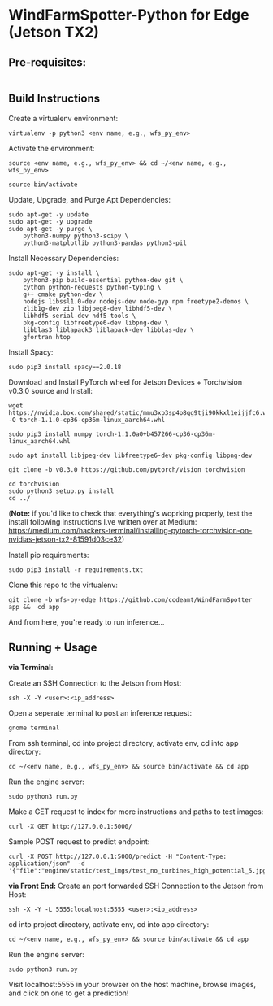 # WindFarmSpotter-Python for Edge (Jetson TX2)



## Pre-requisites: 

```

```



## Build Instructions 

Create a virtualenv environment:
```
virtualenv -p python3 <env name, e.g., wfs_py_env>
```

Activate the environment: 
```
source <env name, e.g., wfs_py_env> && cd ~/<env name, e.g., wfs_py_env>

source bin/activate
```

Update, Upgrade, and Purge Apt Dependencies: 
```
sudo apt-get -y update
sudo apt-get -y upgrade
sudo apt-get -y purge \
	python3-numpy python3-scipy \
	python3-matplotlib python3-pandas python3-pil
```

Install Necessary Dependencies: 
```
sudo apt-get -y install \
	python3-pip build-essential python-dev git \
	cython python-requests python-typing \
	g++ cmake python-dev \
	nodejs libssl1.0-dev nodejs-dev node-gyp npm freetype2-demos \
	zlib1g-dev zip libjpeg8-dev libhdf5-dev \
	libhdf5-serial-dev hdf5-tools \
	pkg-config libfreetype6-dev libpng-dev \
	libblas3 liblapack3 liblapack-dev libblas-dev \
	gfortran htop
```

Install Spacy:
```
sudo pip3 install spacy==2.0.18
```

Download and Install PyTorch wheel for Jetson  Devices + Torchvision v0.3.0 source and Install:
```
wget https://nvidia.box.com/shared/static/mmu3xb3sp4o8qg9tji90kkxl1eijjfc6.whl -O torch-1.1.0-cp36-cp36m-linux_aarch64.whl

sudo pip3 install numpy torch-1.1.0a0+b457266-cp36-cp36m-linux_aarch64.whl

sudo apt install libjpeg-dev libfreetype6-dev pkg-config libpng-dev

git clone -b v0.3.0 https://github.com/pytorch/vision torchvision

cd torchvision
sudo python3 setup.py install
cd ../
```

(**Note:** if you'd like to check that everything's woprking properly, test the install following instructions I.ve written over at Medium: https://medium.com/hackers-terminal/installing-pytorch-torchvision-on-nvidias-jetson-tx2-81591d03ce32)

Install pip requirements: 
```
sudo pip3 install -r requirements.txt
```

Clone this repo to the virtualenv:
```
git clone -b wfs-py-edge https://github.com/codeamt/WindFarmSpotter app &&  cd app
```

And from here, you're ready to run inference...



## Running + Usage

**via Terminal:**

Create an SSH Connection to the Jetson from Host:
```
ssh -X -Y <user>:<ip_address>
```

Open a seperate terminal to post an inference request:
```
gnome terminal
```

From ssh terminal, cd into project directory, activate env, cd into app directory:
```
cd ~/<env name, e.g., wfs_py_env> && source bin/activate && cd app 
```

Run the engine server:
```
sudo python3 run.py
```

Make a GET request to index for more instructions and paths to test images: 
```
curl -X GET http://127.0.0.1:5000/
```

Sample POST request to predict endpoint:
```
curl -X POST http://127.0.0.1:5000/predict -H "Content-Type: application/json"  -d '{"file":"engine/static/test_imgs/test_no_turbines_high_potential_5.jpg"}'
```


**via Front End:**
Create an port forwarded SSH Connection to the Jetson from Host:
```
ssh -X -Y -L 5555:localhost:5555 <user>:<ip_address>
```

cd into project directory, activate env, cd into app directory:
```
cd ~/<env name, e.g., wfs_py_env> && source bin/activate && cd app 
```


Run the engine server:
```
sudo python3 run.py
```

Visit localhost:5555 in your browser on the host machine, browse images, and click on one to get a prediction!




